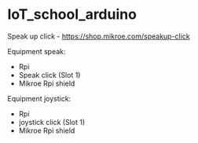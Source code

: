 # IoT_school_arduino

Speak up click - https://shop.mikroe.com/speakup-click

Equipment speak:
 - Rpi
 - Speak click (Slot 1)
 - Mikroe Rpi shield
 
Equipment joystick:
 - Rpi
 - joystick click (Slot 1)
 - Mikroe Rpi shield
